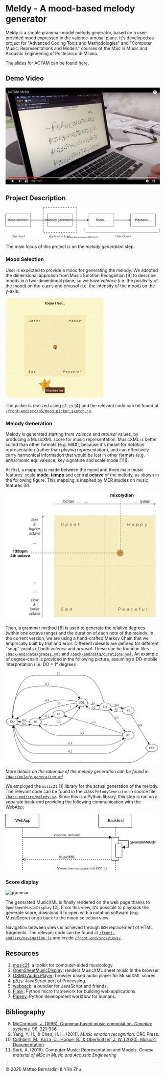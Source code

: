 Meldy - A mood-based melody generator
=====================================

Meldy is a simple grammar-model melody generator, based on a user-provided mood expressed in the valence-arousal plane.
It's developed as project for "Advanced Coding Tools and Methodologies" and "Computer Music: Representations and Models" courses of the MSc in Music and Acoustic Engineering of Politecnico di Milano.

The slides for ACTAM can be found [here](https://mttbernardini.github.io/nuvola/docs/slides.html).

Demo Video
----------

[![demo video thumbnail](/docs/pic/demovideo-thumb.png)](https://youtu.be/GXCEjtqoQWU)


Project Description
-------------------

![overview](/docs/pic/overview.svg)

The main focus of this project is on the _melody generation_ step.

### Mood Selection

User is expected to provide a mood for generating the melody.
We adopted the dimensional approach from Music Emotion Recognition [9] to describe moods in a two-dimentional plane, so we have _valence_ (i.e. the positivity of the mood) on the x-axis and _arousal_ (i.e. the intensity of the mood) on the y-axis.

![mood picker](/docs/video/mood.gif)

The picker is realized using `p5.js` [4] and the relevant code can be found at [`/front-end/src/p5/mood_picker_sketch.js`](/front-end/src/p5/mood_picker_sketch.js).

### Melody Generation

Melody is generated starting from _valence_ and _arousal_ values, by producing a MusicXML score for music representation.
MusicXML is better suited than other formats (e.g. MIDI), because it's meant for _notation_ representation (rather than _playing_ representation), and can effectively carry harmonical information that would be lost in other formats (e.g. enharmonic equivalence, key signature and scale mode [11]).

At first, a mapping is made between the mood and three main music features: scale **mode**, **tempo** and central **octave** of the melody, as shown in the following figure. This mapping is inspired by MER studies on music features [9].

<img alt="mood mapping" src="/docs/pic/mapping.svg" width="500">

Then, a grammar method [8] is used to generate the relative degrees (within one octave range) and the duration of each note of the melody. In the current version, we are using a hand-crafted Markov Chain that we empirically built by trial and error. Different rulesets are defined for different "snap"-points of both _valence_ and _arousal_. These can be found in files [`/back-end/data/grades.yml`](/back-end/data/grades.yml) and [`/back-end/data/durations.yml`](/back-end/data/durations.yml). An example of degree-chain is provided in the following picture, assuming a DO-mobile interpretation (i.e. DO = 1° degree):

<img alt="grammar" src="/docs/pic/grammar.svg" width="500">

_More details on the rationale of the melody generation can be found in [`/docs/melody-generation.md`](/docs/melody-generation.md)._

We employed the `music21` [1] library for the actual generation of the melody. The relevant code can be found in the class `MelodyGenerator` in source file [`/back-end/src/melody.py`](/back-end/src/melody.py). Since this is a Python library, this step is run on a separate back-end providing the following communication with the WebApp:

<img alt="client-server communication" src="/docs/pic/client-server.svg" width="500">

### Score display

![grammar](/docs/video/playback.gif)

The generated MusicXML is finally rendered on the web page thanks to `OpenSheetMusicDisplay` [2]. From this view, it's possible to playback the generate score, download it to open with a notation software (e.g. MuseScore) or go back to the mood selection view.

Navigation between views is achieved through `DOM` replacement of HTML fragments. The relevant code can be found at [`/front-end/src/navigation.js`](/front-end/src/navigation.js) and inside [`/front-end/src/views/`](/front-end/src/views/).

Resources
---------

1. [music21][m21]: a toolkit for computer-aided musicology.
2. [OpenSheetMusicDisplay][osmd]: renders MusicXML sheet music in the browser.
3. [OSMD Audio Player][osmd-ap]: browser based audio player for MusicXML scores.
4. [p5.js][p5]: JavaScript port of Processing.
5. [webpack][wp]: a bundler for JavaScript and friends.
6. [Flask][flask]: Python micro framework for building web applications.
7. [Pipenv][penv]: Python development workflow for humans.


Bibliography
------------

8. [McCormack, J. (1996). Grammar based music composition. _Complex systems,_ 96, 321-336.][grammar]
9. Yang, Y. H., & Chen, H. H. (2011). _Music emotion recognition._ CRC Press.
10. [Cuthbert, M., Ariza, C., Hogue, B., & Oberholtzer, J. W. (2020). Music21 Documentation][m21doc]
11. Sarti, A. (2019). Computer Music: Representation and Models. _Course material of MSc in Music and Acoustic Engineering_

----
 © 2020 Matteo Bernardini & Yilin Zhu


[m21]:     http://web.mit.edu/music21/
[osmd]:    https://opensheetmusicdisplay.org/
[osmd-ap]: https://github.com/jimutt/osmd-audio-player
[p5]:      https://p5js.org/
[flask]:   https://palletsprojects.com/p/flask/
[wp]:      https://webpack.js.org/
[penv]:    https://pipenv.pypa.io/en/latest/

[grammar]: http://users.monash.edu.au/~jonmc/research/Papers/L-systemsMusic.pdf
[m21doc]:  http://web.mit.edu/music21/doc/index.html
